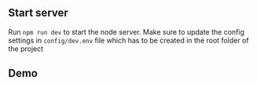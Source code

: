 ## Start server

Run `npm run dev` to start the node server. Make sure to update the config settings in `config/dev.env` file which has to be created in the root folder of the project

## Demo
